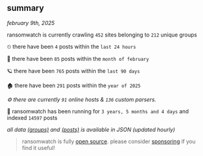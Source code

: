 
## summary
_february 9th, 2025_

ransomwatch is currently crawling `452` sites belonging to `212` unique groups

⏲ there have been `4` posts within the `last 24 hours`

🦈 there have been `85` posts within the `month of february`

🪐 there have been `765` posts within the `last 90 days`

🏚 there have been `291` posts within the `year of 2025`

_⚙️ there are currently `91` online hosts & `136` custom parsers._

🦕 ransomwatch has been running for `3 years, 5 months and 4 days` and indexed `14597` posts

_all data  [(groups)](http://ransomwhat.telemetry.ltd/groups) and [(posts)](http://ransomwhat.telemetry.ltd/posts) is available in JSON (updated hourly)_

> ransomwatch is fully [open source](https://github.com/joshhighet/ransomwatch#ransomwatch--). please consider [sponsoring](https://github.com/sponsors/joshhighet) if you find it useful!
